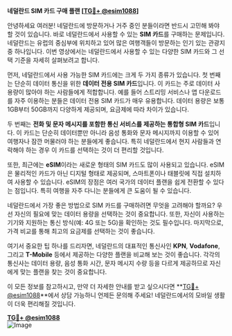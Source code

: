 **네덜란드 SIM 카드 구매 플랜 [[TG💪+ @esim1088](https://t.me/s/esim1088)]**

안녕하세요 여러분! 네덜란드에 방문하거나 거주 중인 분들이라면 반드시 고민해 봐야 할 것이 있습니다. 바로 네덜란드에서 사용할 수 있는 **SIM 카드**를 구매하는 문제입니다. 네덜란드는 유럽의 중심부에 위치하고 있어 많은 여행객들이 방문하는 인기 있는 관광지 중 하나입니다. 이번 영상에서는 네덜란드에서 사용할 수 있는 다양한 SIM 카드와 그 선택 기준을 자세히 살펴보려고 합니다.

먼저, 네덜란드에서 사용 가능한 SIM 카드에는 크게 두 가지 종류가 있습니다. 첫 번째는 단순히 데이터 통신을 위한 **데이터 전용 SIM 카드**입니다. 이 카드는 주로 데이터 사용량이 많아야 하는 사람들에게 적합합니다. 예를 들어 스트리밍 서비스나 앱 다운로드를 자주 이용하는 분들은 데이터 전용 SIM 카드가 매우 유용합니다. 데이터 용량은 보통 1GB부터 50GB까지 다양하게 제공되며, 요금제에 따라 차이가 있습니다.

두 번째는 **전화 및 문자 메시지를 포함한 통신 서비스를 제공하는 통합형 SIM 카드**입니다. 이 카드는 단순히 데이터뿐만 아니라 음성 통화와 문자 메시지까지 이용할 수 있어 여행자나 잠깐 머물러야 하는 분들에게 좋습니다. 특히 네덜란드에서 현지 사람들과 연락해야 하는 경우 이 카드를 선택하는 것이 더 편리할 것입니다.

또한, 최근에는 **eSIM**이라는 새로운 형태의 SIM 카드도 많이 사용되고 있습니다. eSIM은 물리적인 카드가 아닌 디지털 형태로 제공되며, 스마트폰이나 태블릿에 직접 설치하여 사용할 수 있습니다. eSIM의 장점은 여러 국가의 데이터 플랜을 쉽게 전환할 수 있다는 점입니다. 특히 여행을 자주 다니는 분들에게 큰 도움이 될 수 있습니다.

네덜란드에서 가장 좋은 방법으로 SIM 카드를 구매하려면 무엇을 고려해야 할까요? 우선 자신의 필요에 맞는 데이터 용량을 선택하는 것이 중요합니다. 또한, 자신이 사용하는 기기와 지원하는 통신 방식(예: 4G 또는 5G)을 확인하는 것도 필수입니다. 마지막으로, 가격 비교를 통해 최고의 요금제를 선택하는 것이 좋습니다.

여기서 중요한 팁 하나를 드리자면, 네덜란드의 대표적인 통신사인 **KPN**, **Vodafone**, 그리고 **T-Mobile** 등에서 제공하는 다양한 플랜을 비교해 보는 것이 좋습니다. 각각의 통신사는 데이터 용량, 음성 통화 시간, 문자 메시지 수량 등을 다르게 제공하므로 자신에게 맞는 플랜을 찾는 것이 중요합니다.

이 모든 정보를 참고하시고, 만약 더 자세한 안내를 받고 싶으시다면 **[TG💪+ @esim1088](https://t.me/s/esim1088)**에서 상담 가능하니 언제든 문의해 주세요! 네덜란드에서의 모바일 생활이 더욱 편리해질 것입니다.

**[TG💪+ @esim1088](https://t.me/s/esim1088)**  
![Image](https://i.postimg.cc/Y0z9fWf4/image.png)